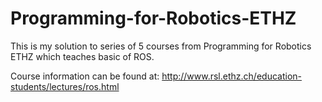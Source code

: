 # Programming-for-Robotics-ETHZ
This is my solution to series of 5 courses from Programming for Robotics ETHZ which teaches basic of ROS.

Course information can be found at:
http://www.rsl.ethz.ch/education-students/lectures/ros.html
